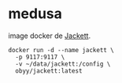 # medusa

image docker de [Jackett](https://github.com/Jackett/Jackett).


```shell
docker run -d --name jackett \
  -p 9117:9117 \
  -v ~/data/jackett:/config \
  obyy/jackett:latest
```


